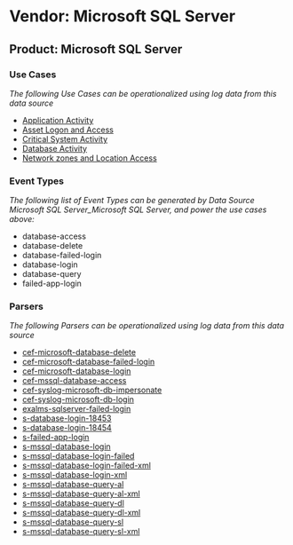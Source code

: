Vendor: Microsoft SQL Server
============================
Product: Microsoft SQL Server
-----------------------------

### Use Cases

_The following Use Cases can be operationalized using log data from this data source_

* [Application Activity](../UseCases/usecase_application_activity.md)
* [Asset Logon and Access](../UseCases/usecase_asset_logon_and_access.md)
* [Critical System Activity](../UseCases/usecase_critical_system_activity.md)
* [Database Activity](../UseCases/usecase_database_activity.md)
* [Network zones and Location Access](../UseCases/usecase_network_zones_and_location_access.md)


### Event Types

_The following list of Event Types can be generated by Data Source Microsoft SQL Server_Microsoft SQL Server, and power the use cases above:_

- database-access
- database-delete
- database-failed-login
- database-login
- database-query
- failed-app-login


### Parsers

_The following Parsers can be operationalized using log data from this data source_

* [cef-microsoft-database-delete](../Parsers/parserContent_cef-microsoft-database-delete.md)
* [cef-microsoft-database-failed-login](../Parsers/parserContent_cef-microsoft-database-failed-login.md)
* [cef-microsoft-database-login](../Parsers/parserContent_cef-microsoft-database-login.md)
* [cef-mssql-database-access](../Parsers/parserContent_cef-mssql-database-access.md)
* [cef-syslog-microsoft-db-impersonate](../Parsers/parserContent_cef-syslog-microsoft-db-impersonate.md)
* [cef-syslog-microsoft-db-login](../Parsers/parserContent_cef-syslog-microsoft-db-login.md)
* [exalms-sqlserver-failed-login](../Parsers/parserContent_exalms-sqlserver-failed-login.md)
* [s-database-login-18453](../Parsers/parserContent_s-database-login-18453.md)
* [s-database-login-18454](../Parsers/parserContent_s-database-login-18454.md)
* [s-failed-app-login](../Parsers/parserContent_s-failed-app-login.md)
* [s-mssql-database-login](../Parsers/parserContent_s-mssql-database-login.md)
* [s-mssql-database-login-failed](../Parsers/parserContent_s-mssql-database-login-failed.md)
* [s-mssql-database-login-failed-xml](../Parsers/parserContent_s-mssql-database-login-failed-xml.md)
* [s-mssql-database-login-xml](../Parsers/parserContent_s-mssql-database-login-xml.md)
* [s-mssql-database-query-al](../Parsers/parserContent_s-mssql-database-query-al.md)
* [s-mssql-database-query-al-xml](../Parsers/parserContent_s-mssql-database-query-al-xml.md)
* [s-mssql-database-query-dl](../Parsers/parserContent_s-mssql-database-query-dl.md)
* [s-mssql-database-query-dl-xml](../Parsers/parserContent_s-mssql-database-query-dl-xml.md)
* [s-mssql-database-query-sl](../Parsers/parserContent_s-mssql-database-query-sl.md)
* [s-mssql-database-query-sl-xml](../Parsers/parserContent_s-mssql-database-query-sl-xml.md)
